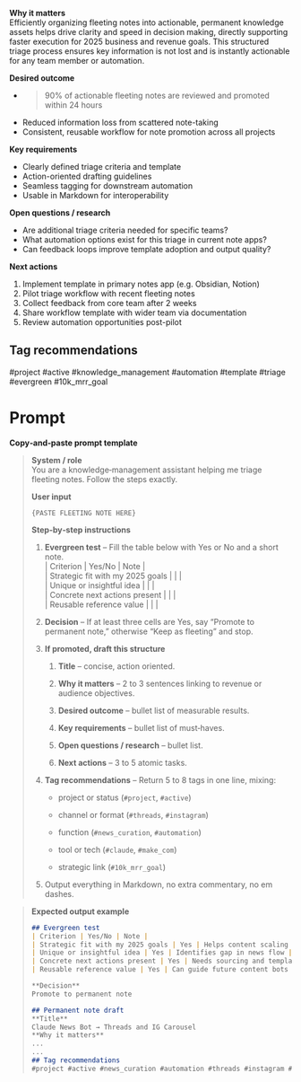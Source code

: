 
**Why it matters**  
Efficiently organizing fleeting notes into actionable, permanent knowledge assets helps drive clarity and speed in decision making, directly supporting faster execution for 2025 business and revenue goals. This structured triage process ensures key information is not lost and is instantly actionable for any team member or automation.

**Desired outcome**  
- > 90% of actionable fleeting notes are reviewed and promoted within 24 hours  
- Reduced information loss from scattered note-taking  
- Consistent, reusable workflow for note promotion across all projects

**Key requirements**  
- Clearly defined triage criteria and template  
- Action-oriented drafting guidelines  
- Seamless tagging for downstream automation  
- Usable in Markdown for interoperability

**Open questions / research**  
- Are additional triage criteria needed for specific teams?  
- What automation options exist for this triage in current note apps?  
- Can feedback loops improve template adoption and output quality?

**Next actions**  
1. Implement template in primary notes app (e.g. Obsidian, Notion)  
2. Pilot triage workflow with recent fleeting notes  
3. Collect feedback from core team after 2 weeks  
4. Share workflow template with wider team via documentation  
5. Review automation opportunities post-pilot

## Tag recommendations  
#project #active #knowledge_management #automation #template #triage #evergreen #10k_mrr_goal

# Prompt
**Copy‑and‑paste prompt template**

> **System / role**  
> You are a knowledge‑management assistant helping me triage fleeting notes. Follow the steps exactly.
> 
> **User input**
> 
> ```
> {PASTE FLEETING NOTE HERE}  
> ```
> 
> **Step‑by‑step instructions**
> 
> 1. **Evergreen test** – Fill the table below with Yes or No and a short note.  
>     | Criterion | Yes/No | Note |  
>     | Strategic fit with my 2025 goals | | |  
>     | Unique or insightful idea | | |  
>     | Concrete next actions present | | |  
>     | Reusable reference value | | |
>     
> 2. **Decision** – If at least three cells are Yes, say “Promote to permanent note,” otherwise “Keep as fleeting” and stop.
>     
> 3. **If promoted, draft this structure**
>     
>     1. **Title** – concise, action oriented.
>         
>     2. **Why it matters** – 2 to 3 sentences linking to revenue or audience objectives.
>         
>     3. **Desired outcome** – bullet list of measurable results.
>         
>     4. **Key requirements** – bullet list of must‑haves.
>         
>     5. **Open questions / research** – bullet list.
>         
>     6. **Next actions** – 3 to 5 atomic tasks.
>         
> 4. **Tag recommendations** – Return 5 to 8 tags in one line, mixing:
>     
>     - project or status (`#project`, `#active`)
>         
>     - channel or format (`#threads`, `#instagram`)
>         
>     - function (`#news_curation`, `#automation`)
>         
>     - tool or tech (`#claude`, `#make_com`)
>         
>     - strategic link (`#10k_mrr_goal`)
>         
> 5. Output everything in Markdown, no extra commentary, no em dashes.
>     

> **Expected output example**
> 
> ```markdown
> ## Evergreen test  
> | Criterion | Yes/No | Note |  
> | Strategic fit with my 2025 goals | Yes | Helps content scaling for Threads |  
> | Unique or insightful idea | Yes | Identifies gap in news flow |  
> | Concrete next actions present | Yes | Needs sourcing and template work |  
> | Reusable reference value | Yes | Can guide future content bots |  
> 
> **Decision**  
> Promote to permanent note
> 
> ## Permanent note draft
> **Title**  
> Claude News Bot → Threads and IG Carousel
> **Why it matters**  
> ...
> ...
> ## Tag recommendations  
> #project #active #news_curation #automation #threads #instagram #claude
> ```